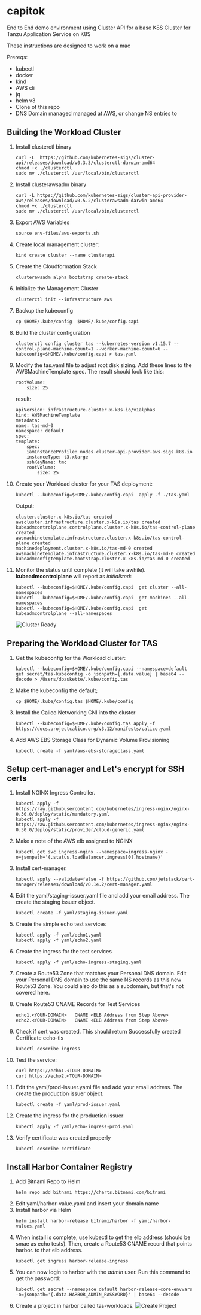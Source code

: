 # capitok
End to End demo environment using Cluster API for a base K8S Cluster for Tanzu Application Service on K8S

These instructions are designed to work on a mac

Prereqs:
* kubectl
* docker
* kind
* AWS cli
* jq
* helm v3
* Clone of this repo
* DNS Domain managed managed at AWS, or change NS entries to 

## Building the Workload Cluster
1. Install clusterctl binary 
    ```
    curl -L  https://github.com/kubernetes-sigs/cluster-api/releases/download/v0.3.3/clusterctl-darwin-amd64
    chmod +x ./clusterctl
    sudo mv ./clusterctl /usr/local/bin/clusterctl
    ```
1. Install clusterawsadm binary
    ```
    curl -L https://github.com/kubernetes-sigs/cluster-api-provider-aws/releases/download/v0.5.2/clusterawsadm-darwin-amd64
    chmod +x ./clusterctl
    sudo mv ./clusterctl /usr/local/bin/clusterctl
    ```
1. Export AWS Variables
    ```
    source env-files/aws-exports.sh
    ```
1. Create local management cluster:
    ```
    kind create cluster --name clusterapi
    ```
1. Create the Cloudformation Stack
    ```
    clusterawsadm alpha bootstrap create-stack
    ```
1. Initialize the Management Cluster
    ```
    clusterctl init --infrastructure aws
    ```
1. Backup the kubeconfig
    ```
    cp $HOME/.kube/config  $HOME/.kube/config.capi
    ```
1. Build the cluster configuration
    ```
    clusterctl config cluster tas --kubernetes-version v1.15.7 --control-plane-machine-count=1 --worker-machine-count=6 --kubeconfig=$HOME/.kube/config.capi > tas.yaml
    ```
1. Modify the tas.yaml file to adjust root disk sizing.  Add these lines to the AWSMachineTemplate spec.  The result should look like this:

    ```
    rootVolume:
        size: 25
    ```
    result:
    ```
    apiVersion: infrastructure.cluster.x-k8s.io/v1alpha3
    kind: AWSMachineTemplate
    metadata:
    name: tas-md-0
    namespace: default
    spec:
    template:
        spec:
        iamInstanceProfile: nodes.cluster-api-provider-aws.sigs.k8s.io
        instanceType: t3.xlarge
        sshKeyName: tmc
        rootVolume:
            size: 25
    ```
1. Create your Workload cluster for your TAS deployment:
    ```
    kubectl --kubeconfig=$HOME/.kube/config.capi  apply -f ./tas.yaml
    ```
    Output:
    
    ```
    cluster.cluster.x-k8s.io/tas created
    awscluster.infrastructure.cluster.x-k8s.io/tas created
    kubeadmcontrolplane.controlplane.cluster.x-k8s.io/tas-control-plane created
    awsmachinetemplate.infrastructure.cluster.x-k8s.io/tas-control-plane created
    machinedeployment.cluster.x-k8s.io/tas-md-0 created
    awsmachinetemplate.infrastructure.cluster.x-k8s.io/tas-md-0 created
    kubeadmconfigtemplate.bootstrap.cluster.x-k8s.io/tas-md-0 created
    ```
1. Monitor the status until complete (it will take awhile). **kubeadmcontrolplane** will report as *initialized*:
    ```
    kubectl --kubeconfig=$HOME/.kube/config.capi  get cluster --all-namespaces
    kubectl --kubeconfig=$HOME/.kube/config.capi  get machines --all-namespaces
    kubectl --kubeconfig=$HOME/.kube/config.capi  get kubeadmcontrolplane --all-namespaces
    ```

    ![Cluster Ready](https://github.com/dbbaskette/capitok/raw/master/images/cluster-complete.png)







## Preparing the Workload Cluster for TAS
1. Get the kubeconfig for the Workload cluster:
    ```
    kubectl --kubeconfig=$HOME/.kube/config.capi --namespace=default get secret/tas-kubeconfig -o jsonpath={.data.value} | base64 --decode > /Users/dbaskette/.kube/config.tas
    ```
1. Make the kubeconfig the default;
    ```
    cp $HOME/.kube/config.tas $HOME/.kube/config
    ```
1. Install the Calico Networking CNI into the cluster
    ```
    kubectl --kubeconfig=$HOME/.kube/config.tas apply -f https://docs.projectcalico.org/v3.12/manifests/calico.yaml
1. Add AWS EBS Storage Class for Dynamic Volume Provisioning
    ```
    kubectl create -f yaml/aws-ebs-storageclass.yaml
    ```

## Setup cert-manager and Let's encrypt for SSH certs
1. Install NGINX Ingress Controller. 
    ```
    kubectl apply -f https://raw.githubusercontent.com/kubernetes/ingress-nginx/nginx-0.30.0/deploy/static/mandatory.yaml
    kubectl apply -f https://raw.githubusercontent.com/kubernetes/ingress-nginx/nginx-0.30.0/deploy/static/provider/cloud-generic.yaml

    ```
1. Make a note of the AWS elb assigned to NGINX
    ```
    kubectl get svc ingress-nginx --namespace=ingress-nginx -o=jsonpath='{.status.loadBalancer.ingress[0].hostname}'
    ```

1. Install cert-manager.
    ```
    kubectl apply --validate=false -f https://github.com/jetstack/cert-manager/releases/download/v0.14.2/cert-manager.yaml
    ```
1. Edit the yaml/staging-issuer.yaml file and add your email address. The create the staging issuer object.
    ```
    kubectl create -f yaml/staging-issuer.yaml
    ```
1. Create the simple echo test services
    ```
    kubectl apply -f yaml/echo1.yaml
    kubectl apply -f yaml/echo2.yaml
    ```
1. Create the ingress for the test services
    ```
    kubectl apply -f yaml/echo-ingress-staging.yaml
    ```
1. Create a Route53 Zone that matches your Personal DNS domain. Edit your Personal DNS domain to use the same NS records as this new Route53 Zone.  You could also do this as a subdomain, but that's not covered here.
1. Create Route53 CNAME Records for Test Services
    ```
    echo1.<YOUR-DOMAIN>   CNAME <ELB Address from Step Above>
    echo2.<YOUR-DOMAIN>   CNAME <ELB Address from Step Above>
    ```
1. Check if cert was created. This should return Successfully created Certificate echo-tls
    ```
    kubectl describe ingress
    ```
1. Test the service:
    ```
    curl https://echo1.<TOUR-DOMAIN>
    curl https://echo2.<TOUR-DOMAIN>
    ```
1. Edit the yaml/prod-issuer.yaml file and add your email address. The create the production issuer object.
    ```
    kubectl create -f yaml/prod-issuer.yaml
    ```
1. Create the ingress for the production issuer
    ```
    kubectl apply -f yaml/echo-ingress-prod.yaml
    ```
1.  Verify certificate was created properly
    ```
    kubectl describe certificate
    ```
## Install Harbor Container Registry

1. Add Bitnami Repo to Helm
    ```
    helm repo add bitnami https://charts.bitnami.com/bitnami
    ```
1. Edit yaml/harbor-value.yaml and insert your domain name
1. Install harbor via Helm
    ```
    helm install harbor-release bitnami/harbor -f yaml/harbor-values.yaml
1. When install is complete, use kubectl to get the elb address (should be smae as echo tests). Then, create a Route53 CNAME record that points harbor.<YOUR-DOMAIN> to that elb address.
    ```
    kubectl get ingress harbor-release-ingress
    ```
1. You can now login to harbor with the *admin* user.  Run this command to get the password:
    ```
    kubectl get secret --namespace default harbor-release-core-envvars -o=jsonpath='{.data.HARBOR_ADMIN_PASSWORD}' | base64 --decode
    ```
1. Create a project in harbor called tas-workloads.
    ![Create Project](https://github.com/dbbaskette/capitok/raw/master/images/harbor-repo1.png)














